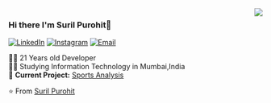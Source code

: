 <img align='right' src="https://github-readme-stats.vercel.app/api?username=SurilPurohit&show_icons=true">

### Hi there I'm Suril Purohit👋

<!--
**SurilPurohit/SurilPurohit** is a ✨ _special_ ✨ repository because its `README.md` (this file) appears on your GitHub profile.

Here are some ideas to get you started:

- 🔭 I’m currently working on ...
- 🌱 I’m currently learning ...
- 👯 I’m looking to collaborate on ...
- 🤔 I’m looking for help with ...
- 💬 Ask me about ...
- 📫 How to reach me: ...
- 😄 Pronouns: ...
- ⚡ Fun fact: ...
-->

<!--
[![Twitter](https://img.shields.io/static/v1?label=lucafluri.ch&message=%20&color=yellow&logo=&style=flat-square&logoColor=white)](https://www.lucafluri.ch/)
[![Instagram](https://img.shields.io/static/v1?label=Instagram&message=%20&color=orange&logo=Instagram&style=flat-square&logoColor=white)](https://www.instagram.com/lucafluri/)
[![me@lucafluri.ch](https://img.shields.io/static/v1?label=me@lucafluri.ch&message=%20&color=red&logo=gmail&style=flat-square&logoColor=white)](mailto:me@lucafluri.ch)
-->

<a href="https://www.linkedin.com/in/SurilPurohit"><img alt="LinkedIn" src="https://img.shields.io/badge/LinkedIn-SurilPurohit-blue?style=flat-square&logo=linkedin"></a>
<a href="https://www.instagram.com/suril_08/"><img alt="Instagram" src="https://img.shields.io/static/v1?label=Instagram&message=%20&color=orange&logo=Instagram&style=flat-square&logoColor=white"></a>
<a href="mailto:suril.p@somaiya.edu"><img alt="Email" src="https://img.shields.io/static/v1?label=suril.p@somaiya.edu&message=%20&color=red&logo=gmail&style=flat-square&logoColor=white"></a>  
  
👨‍💻 21 Years old Developer  
👨‍🎓 Studying Information Technology in Mumbai,India  
🚧 **Current Project:** [Sports Analysis](https://github.com/SurilPurohit/Sports-analysis.git)

⭐️ From [Suril Purohit](https://github.com/SurilPurohit)